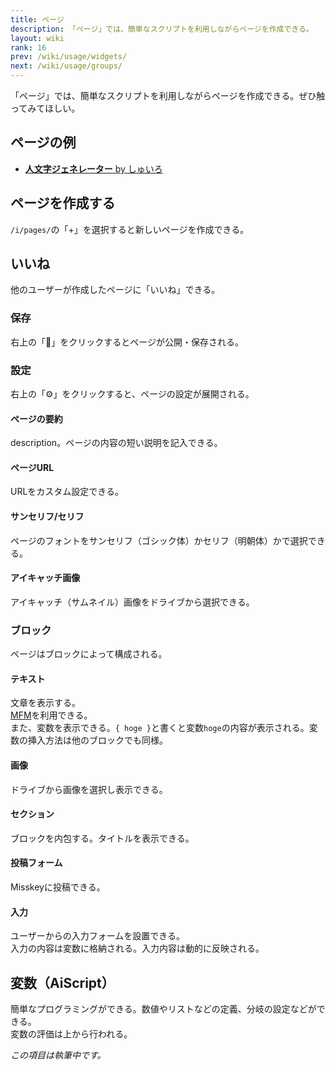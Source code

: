 ```yaml
---
title: ページ
description: 「ページ」では、簡単なスクリプトを利用しながらページを作成できる。
layout: wiki
rank: 16
prev: /wiki/usage/widgets/
next: /wiki/usage/groups/
---
```

「ページ」では、簡単なスクリプトを利用しながらページを作成できる。ぜひ触ってみてほしい。

## ページの例
- [**人文字ジェネレーター** by しゅいろ](https://misskey.io/@syuilo/pages/human)

## ページを作成する
`/i/pages/`の「+」を選択すると新しいページを作成できる。

## いいね
他のユーザーが作成したページに「いいね」できる。

### 保存
右上の「💾」をクリックするとページが公開・保存される。

### 設定
右上の「⚙」をクリックすると、ページの設定が展開される。

#### ページの要約
description。ページの内容の短い説明を記入できる。

#### ページURL
URLをカスタム設定できる。

#### サンセリフ/セリフ
ページのフォントをサンセリフ（ゴシック体）かセリフ（明朝体）かで選択できる。

#### アイキャッチ画像
アイキャッチ（サムネイル）画像をドライブから選択できる。

### ブロック
ページはブロックによって構成される。

#### テキスト
文章を表示する。  
[MFM](../mfm/)を利用できる。  
また、変数を表示できる。`{ hoge }`と書くと変数`hoge`の内容が表示される。変数の挿入方法は他のブロックでも同様。

#### 画像
ドライブから画像を選択し表示できる。

#### セクション
ブロックを内包する。タイトルを表示できる。

#### 投稿フォーム
Misskeyに投稿できる。

#### 入力
ユーザーからの入力フォームを設置できる。  
入力の内容は変数に格納される。入力内容は動的に反映される。

## 変数（AiScript）
簡単なプログラミングができる。数値やリストなどの定義、分岐の設定などができる。  
変数の評価は上から行われる。

*この項目は執筆中です。*
